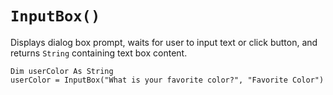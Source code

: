 # `InputBox()`

Displays dialog box prompt, waits for user to input text or click button, and returns `String` containing text box content.

```vba
Dim userColor As String
userColor = InputBox("What is your favorite color?", "Favorite Color")
```
